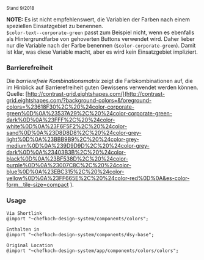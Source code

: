 <small>Stand 9/2018</small>

__NOTE:__ Es ist nicht empfehlenswert, die Variablen der Farben nach einem speziellen Einsatzgebiet zu benennen.  
`$color-text--corporate-green` passt zum Beispiel nicht, wenn es ebenfalls als Hintergrundfarbe von gehoverten Buttons verwendet wird. Daher lieber nur die Variable nach der Farbe benennen (`$color-corporate-green`). Damit ist klar, was diese Variable macht, aber es wird kein Einsatzgebiet impliziert.

### Barrierefreiheit 

Die _barrierefreie Kombinationsmatrix_ zeigt die Farbkombinationen auf, die im Hinblick auf Barrierefreiheit guten 
Gewissens verwendet werden können. Quelle: [http://contrast-grid.eightshapes.com/](http://contrast-grid.eightshapes.com/?background-colors=&foreground-colors=%23618F30%2C%20%24color-corporate-green%0D%0A%23537A29%2C%20%24color-corporate-green-dark%0D%0A%23FFF%2C%20%24color-white%0D%0A%23F6F5F2%2C%20%24color-sand%0D%0A%23D8D8D8%2C%20%24color-grey-light%0D%0A%23BBB9B9%2C%20%24color-grey-medium%0D%0A%239D9D9D%2C%20%24color-grey-dark%0D%0A%23403B3B%2C%20%24color-black%0D%0A%23BF538D%2C%20%24color-purple%0D%0A%23007C8C%2C%20%24color-blue%0D%0A%23EBC315%2C%20%24color-yellow%0D%0A%23FF665E%2C%20%24color-red%0D%0A&es-color-form__tile-size=compact
).

### Usage  
    
    Via Shortlink
    @import "~chefkoch-design-system/components/colors";
    
    Enthalten in  
    @import "~chefkoch-design-system/components/dsy-base";
      
    Original Location
    @import "~chefkoch-design-system/app/components/colors/colors";
